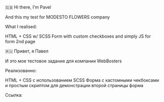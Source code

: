 🇬🇧 Hi there, I'm Pavel

And this my test for MODESTO FLOWERS company

What I realised:

HTML + CSS w/ SCSS
Form with custom checkboxes and simply JS for form 2nd page

🇷🇺 Привет, я Павел

И это мое тестовое задание для компании WebBosters

Реализованно:

HTML + CSS с использованием SCSS
Форма с кастомными чекбоксами и простым скриптом для демонстрации второй страницы форма


Ссылка:
